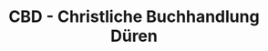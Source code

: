 ---
title: "CBD - Christliche Buchhandlung Düren"
url: /dueren/cbd-christliche-buchhandlung-dueren/
shop: Bücher
---